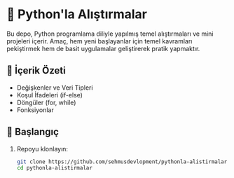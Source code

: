 # 🐍 Python'la Alıştırmalar

Bu depo, Python programlama diliyle yapılmış temel alıştırmaları ve mini projeleri içerir. Amaç, hem yeni başlayanlar için temel kavramları pekiştirmek hem de basit uygulamalar geliştirerek pratik yapmaktır.

## 📁 İçerik Özeti

- Değişkenler ve Veri Tipleri  
- Koşul İfadeleri (if-else)  
- Döngüler (for, while)  
- Fonksiyonlar  

## 🚀 Başlangıç

1. Repoyu klonlayın:
   ```bash
   git clone https://github.com/sehmusdevlopment/pythonla-alistirmalar.git
   cd pythonla-alistirmalar
